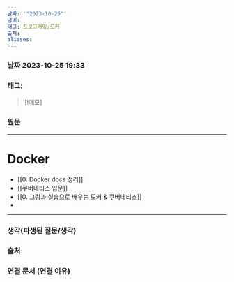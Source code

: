 ```yaml
---
날짜: '"2023-10-25"'
넘버: 
태그: 프로그래밍/도커
출처: 
aliases:
---
```

### 날짜  2023-10-25 19:33

### 태그:

>[!메모]
>

### 원문
---

# Docker
- [[0. Docker docs 정리]]
- [[쿠버네티스 입문]]
- [[0. 그림과 실습으로 배우는 도커 & 쿠버네티스]]
- 

---
### 생각(파생된 질문/생각)

### 출처

### 연결 문서 (연결 이유)
